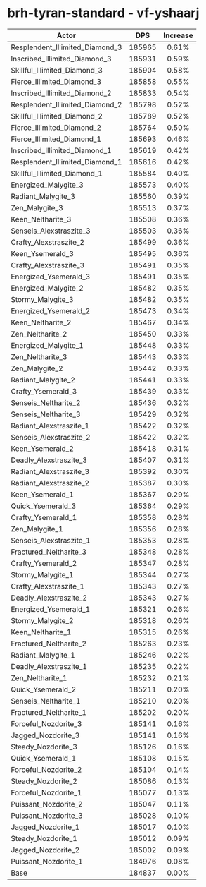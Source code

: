 # brh-tyran-standard - vf-yshaarj
| Actor | DPS | Increase |
|---|:---:|:---:|
|Resplendent_Illimited_Diamond_3|185965|0.61%|
|Inscribed_Illimited_Diamond_3|185931|0.59%|
|Skillful_Illimited_Diamond_3|185904|0.58%|
|Fierce_Illimited_Diamond_3|185858|0.55%|
|Inscribed_Illimited_Diamond_2|185833|0.54%|
|Resplendent_Illimited_Diamond_2|185798|0.52%|
|Skillful_Illimited_Diamond_2|185789|0.52%|
|Fierce_Illimited_Diamond_2|185764|0.50%|
|Fierce_Illimited_Diamond_1|185693|0.46%|
|Inscribed_Illimited_Diamond_1|185619|0.42%|
|Resplendent_Illimited_Diamond_1|185616|0.42%|
|Skillful_Illimited_Diamond_1|185584|0.40%|
|Energized_Malygite_3|185573|0.40%|
|Radiant_Malygite_3|185560|0.39%|
|Zen_Malygite_3|185513|0.37%|
|Keen_Neltharite_3|185508|0.36%|
|Senseis_Alexstraszite_3|185503|0.36%|
|Crafty_Alexstraszite_2|185499|0.36%|
|Keen_Ysemerald_3|185495|0.36%|
|Crafty_Alexstraszite_3|185491|0.35%|
|Energized_Ysemerald_3|185491|0.35%|
|Energized_Malygite_2|185482|0.35%|
|Stormy_Malygite_3|185482|0.35%|
|Energized_Ysemerald_2|185473|0.34%|
|Keen_Neltharite_2|185467|0.34%|
|Zen_Neltharite_2|185450|0.33%|
|Energized_Malygite_1|185448|0.33%|
|Zen_Neltharite_3|185443|0.33%|
|Zen_Malygite_2|185442|0.33%|
|Radiant_Malygite_2|185441|0.33%|
|Crafty_Ysemerald_3|185439|0.33%|
|Senseis_Neltharite_2|185436|0.32%|
|Senseis_Neltharite_3|185429|0.32%|
|Radiant_Alexstraszite_1|185422|0.32%|
|Senseis_Alexstraszite_2|185422|0.32%|
|Keen_Ysemerald_2|185418|0.31%|
|Deadly_Alexstraszite_3|185407|0.31%|
|Radiant_Alexstraszite_3|185392|0.30%|
|Radiant_Alexstraszite_2|185387|0.30%|
|Keen_Ysemerald_1|185367|0.29%|
|Quick_Ysemerald_3|185364|0.29%|
|Crafty_Ysemerald_1|185358|0.28%|
|Zen_Malygite_1|185356|0.28%|
|Senseis_Alexstraszite_1|185353|0.28%|
|Fractured_Neltharite_3|185348|0.28%|
|Crafty_Ysemerald_2|185347|0.28%|
|Stormy_Malygite_1|185344|0.27%|
|Crafty_Alexstraszite_1|185343|0.27%|
|Deadly_Alexstraszite_2|185343|0.27%|
|Energized_Ysemerald_1|185321|0.26%|
|Stormy_Malygite_2|185318|0.26%|
|Keen_Neltharite_1|185315|0.26%|
|Fractured_Neltharite_2|185263|0.23%|
|Radiant_Malygite_1|185246|0.22%|
|Deadly_Alexstraszite_1|185235|0.22%|
|Zen_Neltharite_1|185232|0.21%|
|Quick_Ysemerald_2|185211|0.20%|
|Senseis_Neltharite_1|185210|0.20%|
|Fractured_Neltharite_1|185202|0.20%|
|Forceful_Nozdorite_3|185141|0.16%|
|Jagged_Nozdorite_3|185141|0.16%|
|Steady_Nozdorite_3|185126|0.16%|
|Quick_Ysemerald_1|185108|0.15%|
|Forceful_Nozdorite_2|185104|0.14%|
|Steady_Nozdorite_2|185086|0.13%|
|Forceful_Nozdorite_1|185077|0.13%|
|Puissant_Nozdorite_2|185047|0.11%|
|Puissant_Nozdorite_3|185028|0.10%|
|Jagged_Nozdorite_1|185017|0.10%|
|Steady_Nozdorite_1|185012|0.09%|
|Jagged_Nozdorite_2|185002|0.09%|
|Puissant_Nozdorite_1|184976|0.08%|
|Base|184837|0.00%|
